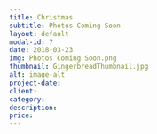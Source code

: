 ```yaml
---
title: Christmas
subtitle: Photos Coming Soon
layout: default
modal-id: 7
date: 2018-03-23
img: Photos Coming Soon.png
thumbnail: GingerbreadThumbnail.jpg
alt: image-alt
project-date: 
client: 
category: 
description:  
price: 
---
```

